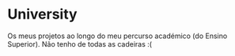 # University
Os meus projetos ao longo do meu percurso académico (do Ensino Superior). 
Não tenho de todas as cadeiras :(
